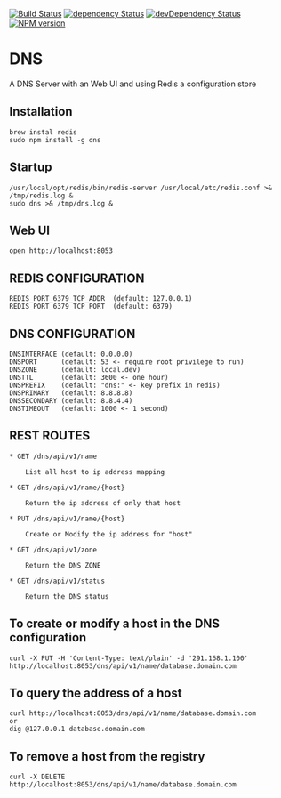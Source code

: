 [![Build Status](https://travis-ci.org/hbouvier/dns.png)](https://travis-ci.org/hbouvier/dns)
[![dependency Status](https://david-dm.org/hbouvier/dns/status.png?theme=shields.io)](https://david-dm.org/hbouvier/dns#info=dependencies)
[![devDependency Status](https://david-dm.org/hbouvier/dns/dev-status.png?theme=shields.io)](https://david-dm.org/hbouvier/dns#info=devDependencies)
[![NPM version](https://badge.fury.io/js/dns.png)](http://badge.fury.io/js/dns)

DNS
===

A DNS Server with an Web UI and using Redis a configuration store

## Installation

	brew instal redis
	sudo npm install -g dns

## Startup

	/usr/local/opt/redis/bin/redis-server /usr/local/etc/redis.conf >& /tmp/redis.log &
	sudo dns >& /tmp/dns.log &

## Web UI

	open http://localhost:8053

## REDIS CONFIGURATION

	REDIS_PORT_6379_TCP_ADDR  (default: 127.0.0.1)
    REDIS_PORT_6379_TCP_PORT  (default: 6379)

## DNS CONFIGURATION

    DNSINTERFACE (default: 0.0.0.0)
    DNSPORT      (default: 53 <- require root privilege to run)
    DNSZONE      (default: local.dev)
    DNSTTL       (default: 3600 <- one hour)
    DNSPREFIX    (default: "dns:" <- key prefix in redis)
    DNSPRIMARY   (default: 8.8.8.8)
    DNSSECONDARY (default: 8.8.4.4)
    DNSTIMEOUT   (default: 1000 <- 1 second)

## REST ROUTES

	* GET /dns/api/v1/name

		List all host to ip address mapping

	* GET /dns/api/v1/name/{host}

		Return the ip address of only that host

	* PUT /dns/api/v1/name/{host}

		Create or Modify the ip address for "host"

	* GET /dns/api/v1/zone

		Return the DNS ZONE

	* GET /dns/api/v1/status

		Return the DNS status


## To create or modify a host in the DNS configuration

	curl -X PUT -H 'Content-Type: text/plain' -d '291.168.1.100' http://localhost:8053/dns/api/v1/name/database.domain.com

## To query the address of a host

	curl http://localhost:8053/dns/api/v1/name/database.domain.com
	or
	dig @127.0.0.1 database.domain.com

## To remove a host from the registry

	curl -X DELETE http://localhost:8053/dns/api/v1/name/database.domain.com

